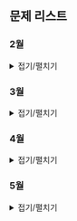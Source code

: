 ## 문제 리스트

### 2월
<details>
<summary>접기/펼치기</summary>

> 2월 29일 - 
<a href="https://school.programmers.co.kr/learn/courses/30/lessons/136798" target="_blank">기사단원의 무기</a>

</details>

### 3월
<details>
<summary>접기/펼치기</summary>

> 3월 1일 - Level1 -
<a href="https://school.programmers.co.kr/learn/courses/30/lessons/77484" target="_blank">로또의 최고 순위와 최저 순위</a>

> 3월 2일 - Level1 -
<a href="https://school.programmers.co.kr/learn/courses/30/lessons/161989" target="_blank">덧칠하기</a>

> 3월 3일 - Level2 -
<a href="https://school.programmers.co.kr/learn/courses/30/lessons/70129" target="_blank">이진 변환 반복하기</a>

> 3월 4일 - Level1 -
<a href="https://school.programmers.co.kr/learn/courses/30/lessons/131128" target="_blank">숫자 짝꿍</a>

> 3월 5일 - Level1 -
<a href="https://school.programmers.co.kr/learn/courses/30/lessons/160586" target="_blank">대충 만든 자판</a>

> 3월 6일 - Level1 -
<a href="https://school.programmers.co.kr/learn/courses/30/lessons/64061" target="_blank">크레인 인형뽑기 게임</a>

> 3월 7일 - Level1 -
<a href="https://school.programmers.co.kr/learn/courses/30/lessons/150370" target="_blank">개인정보 수집 유효기간</a>

> 3월 8일 - Level2 -
<a href="https://school.programmers.co.kr/learn/courses/30/lessons/12911" target="_blank">다음 큰 숫자</a>

> 3월 11일 - Level2 -
<a href="https://school.programmers.co.kr/learn/courses/30/lessons/12945" target="_blank">피보나치 수</a>

> 3월 12일 - Level2 -
<a href="https://school.programmers.co.kr/learn/courses/30/lessons/12973" target="_blank">짝지어 제거하기</a>

> 3월 13일 - Level2 -
<a href="https://school.programmers.co.kr/learn/courses/30/lessons/42842" target="_blank">카펫</a>

> 3월 14일 - Level2 -
<a href="https://school.programmers.co.kr/learn/courses/30/lessons/12981" target="_blank">영어 끝말잇기</a>

> 3월 15일 - Level2 -
<a href="https://school.programmers.co.kr/learn/courses/30/lessons/12980" target="_blank">점프와 순간이동</a>

> 3월 18일 - Level0 -
<a href="https://school.programmers.co.kr/learn/courses/30/lessons/120866" target="_blank">안전지대</a>

> 3월 19일 - Level2 -
<a href="https://school.programmers.co.kr/learn/courses/30/lessons/42586" target="_blank">기능개발</a>

> 3월 20일 - Level2 -
<a href="https://school.programmers.co.kr/learn/courses/30/lessons/42747" target="_blank">H-Index</a>

> 3월 21일 - Level0 -
<a href="https://school.programmers.co.kr/learn/courses/30/lessons/120863" target="_blank">다항식 더하기</a>

> 3월 22일 - Level2 -
<a href="https://school.programmers.co.kr/learn/courses/30/lessons/12985" target="_blank">예상 대진표</a>

> 3월 25일 - Level0 -
<a href="https://school.programmers.co.kr/learn/courses/30/lessons/120871">저주의 숫자 3</a>

> 3월 26일 - Level0 -
<a href="https://school.programmers.co.kr/learn/courses/30/lessons/120878">유한소수 판별하기</a>

> 3월 27일 - Level0 -
<a href="https://school.programmers.co.kr/learn/courses/30/lessons/120921">문자열 밀기</a>

> 3월 28일 - Level0 -
<a href="https://school.programmers.co.kr/learn/courses/30/lessons/120880">특이한 정렬</a>

> 3월 29일 - Level2 -
<a href="https://school.programmers.co.kr/learn/courses/30/lessons/12914">멀리 뛰기</a>

</details>

### 4월
<details>
<summary>접기/펼치기</summary>

> 4월 1일 - Level2 -
<a href="https://school.programmers.co.kr/learn/courses/30/lessons/138476">귤 고르기</a>

> 4월 2일 - Level2 -
<a href="https://school.programmers.co.kr/learn/courses/30/lessons/131127">할인 행사</a>

> 4월 3일 - Level2 -
<a href="https://school.programmers.co.kr/learn/courses/30/lessons/87390">n^2 배열 자르기</a>

> 4월 4일 - Level2 -
<a href="https://school.programmers.co.kr/learn/courses/30/lessons/12949">행렬의 곱셈</a>

> 4월 5일 - Level2 -
<a href="https://school.programmers.co.kr/learn/courses/30/lessons/42578">의상</a>

> 4월 8일 - Level2 -
<a href="https://school.programmers.co.kr/learn/courses/30/lessons/42885">구명보트</a>

> 4월 9일 - Level2 -
<a href="https://school.programmers.co.kr/learn/courses/30/lessons/154539">뒤에 있는 큰 수 찾기</a>

> 4월 10일 - Level2 -
<a href="https://school.programmers.co.kr/learn/courses/30/lessons/12939">최댓값과 최솟값</a>

> 4월 11일 - Level2 -
<a href="https://school.programmers.co.kr/learn/courses/30/lessons/17677">[1차] 뉴스 클러스터링</a>

> 4월 12일 - Level2 -
<a href="https://school.programmers.co.kr/learn/courses/30/lessons/49993">스킬트리</a>

> 4월 29일 - Level2 -
<a href="https://school.programmers.co.kr/learn/courses/30/lessons/68645">삼각 달팽이</a>

> 4월 30일 - Level2 -
<a href="https://school.programmers.co.kr/learn/courses/30/lessons/42890">후보키</a>

</details>

### 5월
<details>
<summary>접기/펼치기</summary>

> 5월 1일 - Level2 -
<a href="https://school.programmers.co.kr/learn/courses/30/lessons/131701">연속 부분 수열 합의 개수</a>

> 5월 2일 - Level2 -
<a href="https://school.programmers.co.kr/learn/courses/30/lessons/42587">프로세스</a>

> 5월 3일 - Level2 -
<a href="https://school.programmers.co.kr/learn/courses/30/lessons/12909">올바른 괄호</a>

> 5월 7일 - Level2 -
<a href="https://school.programmers.co.kr/learn/courses/30/lessons/42626">더 맵게</a>

> 5월 8일 - Level2 -
<a href="https://school.programmers.co.kr/learn/courses/30/lessons/92341">주차 요금 계산</a>

> 5월 9일 - Level2 -
<a href="https://school.programmers.co.kr/learn/courses/30/lessons/42583">다리를 지나는 트럭</a>

> 5월 13일 - Level2 -
<a href="https://school.programmers.co.kr/learn/courses/30/lessons/12941">최솟값 만들기</a>

> 5월 14일 - Level2 -
<a href="https://school.programmers.co.kr/learn/courses/30/lessons/42577">전화번호 목록</a>

> 5월 16일 - Level2 -
<a href="https://school.programmers.co.kr/learn/courses/30/lessons/154538">숫자 변환하기</a>

> 5월 17일 - Level2 -
<a href="https://school.programmers.co.kr/learn/courses/30/lessons/12899">124 나라의 숫자</a>

</details>